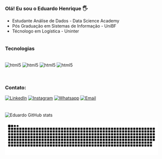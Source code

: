 ### Olá! Eu sou o Eduardo Henrique 🖐️

- Estudante Análise de Dados - Data Science Academy
- Pós Graduação em Sistemas de Informação - UniBF
- Técnologo em Logística - Uninter

#

### Tecnologias
<div style="display: inline_block"><br/>
  <img align="center" alt="html5" src="https://img.shields.io/badge/Python-14354C?style=for-the-badge&logo=python&logoColor=white" />
    <img align="center" alt="html5" src="https://img.shields.io/badge/MySQL-00000F?style=for-the-badge&logo=mysql&logoColor=white" />
  <img align="center" alt="html5" src="https://img.shields.io/badge/PowerBI-F2C811?style=for-the-badge&logo=Power%20BI&logoColor=white" />
  <img align="center" alt="html5" src="https://img.shields.io/badge/Microsoft_Excel-217346?style=for-the-badge&logo=microsoft-excel&logoColor=white" />
  </div><br/>
  
#

### Contato:
[![LinkedIn](https://img.shields.io/badge/LinkedIn-0077B5?style=for-the-badge&logo=linkedin&logoColor=white)](https://www.linkedin.com/in/eduardohenrique9/)
[![Instagram](https://img.shields.io/badge/Instagram-E4405F?style=for-the-badge&logo=instagram&logoColor=white)](https://instagram.com/e.duardoh)
[![Whatsapp](	https://img.shields.io/badge/WhatsApp-25D366?style=for-the-badge&logo=whatsapp&logoColor=white)](https://api.whatsapp.com/send?phone=5534998319082)
[![Email](https://img.shields.io/badge/Microsoft_Outlook-0078D4?style=for-the-badge&logo=microsoft-outlook&logoColor=white)](https://criarmeulink.com.br/u/1641683993)

#

![Eduardo GitHub stats](https://github-readme-stats.vercel.app/api?username=Eduardo-Analytics&show_icons=true&theme=onedark)


![Snake animation](https://github.com/Eduardo-Analytics/Eduardo-Analytics/blob/output/github-contribution-grid-snake.svg)



  
